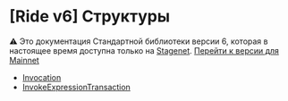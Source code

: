 # [Ride v6] Структуры

:warning: Это документация Стандартной библиотеки версии 6, которая в настоящее время доступна только на [Stagenet](/ru/blockchain/blockchain-network/). [Перейти к версии для Mainnet](/ru/ride/structures/)

* [Invocation](/ru/ride/v6/structures/common-structures/invocation)
* [InvokeExpressionTransaction](/ru/ride/v6/structures/transaction-structures/invoke-expression-transaction)
